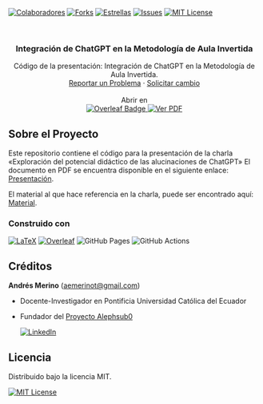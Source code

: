 <!-- Encabezado -->
[![Colaboradores][contributors-shield]][contributors-url]
[![Forks][forks-shield]][forks-url]
[![Estrellas][stars-shield]][stars-url]
[![Issues][issues-shield]][issues-url]
[![MIT License][license-shield]][license-url]

<!-- Título -->
<br />
<div align="center">

<h3 align="center">Integración de ChatGPT en la Metodología de Aula Invertida</h3>
  <p align="center">
    Código de la presentación: Integración de ChatGPT en la Metodología de Aula Invertida.   
    <br />
    <a href="https://github.com/andres-merino/Presentacion-ChatGPT-DidacticaAlucinaciones/issues">Reportar un Problema</a>
    ·
    <a href="https://github.com/andres-merino/Presentacion-ChatGPT-DidacticaAlucinaciones/issues">Solicitar cambio</a>
    <br />
    <br />
    Abrir en 
    <br />
    <a href="https://www.overleaf.com/read/vpqktkpbfyrr#32ae79">
    <img src="https://img.shields.io/badge/Overleaf-47A141?logo=overleaf&logoColor=fff&style=for-the-badge" alt="Overleaf Badge">
    </a>
    <a href="https://andres-merino.github.io/Presentacion-ChatGPT-DidacticaAlucinaciones/DidacticaAlucinaciones.pdf" target="_blank">
  <img src="https://img.shields.io/badge/Ver%20PDF-FF0000?style=for-the-badge&logo=adobeacrobatreader&logoColor=white" alt="Ver PDF">
</a>
  </p>
</div>

<!-- Cuerpo -->
## Sobre el Proyecto

Este repositorio contiene el código para la presentación de la charla «Exploración del potencial didáctico de las alucinaciones de ChatGPT» El documento en PDF se encuentra disponible en el siguiente enlace: [Presentación](https://andres-merino.github.io/Presentacion-ChatGPT-DidacticaAlucinaciones/DidacticaAlucinaciones.pdf).

El material al que hace referencia en la charla, puede ser encontrado aquí: [Material](https://github.com/andres-merino/Presentacion-ChatGPT-DidacticaAlucinaciones/blob/main/Material).

### Construido con


[![LaTeX][LaTeX]][LaTeX-url]
[![Overleaf](https://img.shields.io/badge/Overleaf-47A141?logo=overleaf&logoColor=fff&style=for-the-badge)](https://www.overleaf.com/)
![GitHub Pages](https://img.shields.io/badge/GitHub%20Pages-22272E?logo=github&logoColor=fff&style=for-the-badge)
![GitHub Actions](https://img.shields.io/badge/GitHub%20Actions-2088FF?logo=githubactions&logoColor=fff&style=for-the-badge)

## Créditos

**Andrés Merino** (aemerinot@gmail.com) 

- Docente-Investigador en Pontificia Universidad Católica del Ecuador
- Fundador del [Proyecto Alephsub0](https://www.alephsub0.org/about/)
  
  [![LinkedIn][linkedin-shield]][linkedin-url-aemt]


## Licencia

Distribuido bajo la licencia MIT. 

[![MIT License][license-shield]][license-url]






<!-- MARKDOWN LINKS & IMAGES -->
[contributors-shield]: https://img.shields.io/github/contributors/andres-merino/Presentacion-ChatGPT-DidacticaAlucinaciones.svg?style=for-the-badge
[contributors-url]: https://github.com/andres-merino/Presentacion-ChatGPT-DidacticaAlucinaciones/graphs/contributors
[forks-shield]: https://img.shields.io/github/forks/andres-merino/Presentacion-ChatGPT-DidacticaAlucinaciones.svg?style=for-the-badge
[forks-url]: https://github.com/andres-merino/Presentacion-ChatGPT-DidacticaAlucinaciones/forks
[stars-shield]: https://img.shields.io/github/stars/andres-merino/Presentacion-ChatGPT-DidacticaAlucinaciones?style=for-the-badge
[stars-url]: https://github.com/andres-merino/Presentacion-ChatGPT-DidacticaAlucinaciones/stargazers
[issues-shield]: https://img.shields.io/github/issues/andres-merino/Presentacion-ChatGPT-DidacticaAlucinaciones.svg?style=for-the-badge
[issues-url]: https://github.com/andres-merino/Presentacion-ChatGPT-DidacticaAlucinaciones/issues
[license-shield]: https://img.shields.io/github/license/andres-merino/Presentacion-ChatGPT-DidacticaAlucinaciones.svg?style=for-the-badge
[license-url]: https://es.wikipedia.org/wiki/Licencia_MIT
[linkedin-shield]: https://img.shields.io/badge/linkedin-%230077B5.svg?style=for-the-badge&logo=linkedin&logoColor=white
[linkedin-url-aemt]: https://www.linkedin.com/in/andrés-merino-010a9b12b/
[LaTeX]: https://img.shields.io/badge/LaTeX-008080?logo=latex&logoColor=fff&style=for-the-badge
[LaTeX-url]: https://www.latex-project.org/
